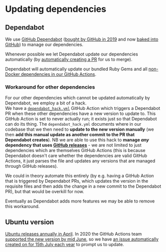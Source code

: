 # Updating dependencies

## Dependabot

We use [GitHub Dependabot](https://docs.github.com/en/github/administering-a-repository/keeping-your-dependencies-updated-automatically) 
([bought by GitHub in 2019](https://dependabot.com/blog/hello-github/) and now 
[baked into GitHub](https://github.blog/2020-06-01-keep-all-your-packages-up-to-date-with-dependabot/)) 
to manage our dependencies.

Whenever possible we let Dependabot update our dependencies automatically (by 
[automatically creating a PR](https://docs.github.com/en/github/administering-a-repository/managing-pull-requests-for-dependency-updates#about-github-dependabot-pull-requests)
for us to merge).

Dependabot will automatically update our bundled Ruby Gems and all 
[non-Docker dependencies in our GitHub Actions](https://github.blog/2020-06-25-dependabot-now-updates-your-actions-workflows/).


### Workaround for other dependencies

For our other dependencies which cannot be updated automatically by Dependabot, we employ a bit of a hack.  
We have a [`dependabot_hack.yml`](workflows/dependabot_hack.yml) GitHub Action which triggers a Dependabot PR when these other dependencies have a new version to update to.  This GitHub Action is set to never actually run; it exists just so that Dependabot can do its thing.  The `dependabot_hack.yml` documents where in our codebase that we then need to **update to the new version manually** (we then **add this manual update as another commit to the PR that Dependabot creates**).  NB we are able to use this hack to **manage _any_ dependency that uses 
[GitHub releases](https://docs.github.com/en/github/administering-a-repository/about-releases)** - we are not limited to just dependencies which are themselves GitHub Actions (this is because Dependabot doesn't care
whether the dependencies are valid GitHub Actions, it just parses the file and updates any versions that are
managed through GitHub releases).

We could in theory automate this entirely (by e.g. having a GitHub Action that is triggered by Dependabot PRs,
which updates the version in the requisite files and then adds the change in a new commit to the Dependabot PR),
but that would be overkill for now.

Eventually as Dependabot adds more features we may be able to remove this workaround.


## Ubuntu version

[Ubuntu releases annually in April](https://wiki.ubuntu.com/Releases).  In 2020 the GitHub Actions team [supported the new version by mid June](https://github.com/actions/virtual-environments/issues/228#issuecomment-644065532), so we have [an issue automatically created on for 15th July each year](https://github.com/johnboyes/hotcustard-payments/pull/114) to prompt us to update.

